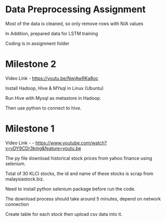 # Data Preprocessing Assignment
Most of the data is cleaned, so only remove rows with N/A values

In Addition, prepared data for LSTM training

Coding is in assignment folder

# Milestone 2

Video Link - https://youtu.be/NwjAwRKa8oc

Install Hadoop, Hive & MYsql in Linux (Ubuntu)

Run Hive with Mysql as metastore in Hadoop.

Then use python to connect to hive.

# Milestone 1

Video Link -  - https://www.youtube.com/watch?v=vDY9CDr3kmg&feature=youtu.be

The py file download historical stock prices from yahoo finance using selenium.

Total of 30 KLCI stocks, the id and name of these stocks is scrap from malaysiastock.biz.  

Need to install python selenium package before run the code.  

The download process should take around 5 minutes, depend on network connection  



Create table for each stock then upload csv data into it.

